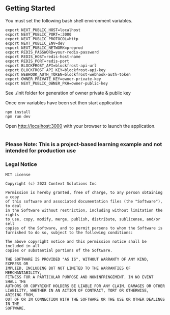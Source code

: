 ## Getting Started

You must set the following bash shell environment variables.
```
export NEXT_PUBLIC_HOST=localhost
export NEXT_PUBLIC_PORT=:3000
export NEXT_PUBLIC_PROTOCOL=http
export NEXT_PUBLIC_ENV=dev
export NEXT_PUBLIC_NETWORK=preprod
export REDIS_PASSWORD=your-redis-password
export REDIS_HOST=redis-host-name
export REDIS_PORT=redis-port
export BLOCKFROST_API=blockfrost-api-url
export BLOCKFROST_API_KEY=blockfrost-api-key
export WEBHOOK_AUTH_TOKEN=blockfrost-webhook-auth-token
export OWNER_PRIVATE_KEY=owner-private-key
export NEXT_PUBLIC_OWNER_PKH=owner-public-key
```

See ./init folder for generation of owner private & public key

Once env variables have been set then start application
```
npm install
npm run dev
```
Open [http://localhost:3000](http://localhost:3000) with your browser to launch the application.

#
### Please Note: This is a project-based learning example and not intended for production use

### Legal Notice
```
MIT License

Copyright (c) 2023 Context Solutions Inc

Permission is hereby granted, free of charge, to any person obtaining a copy
of this software and associated documentation files (the "Software"), to deal
in the Software without restriction, including without limitation the rights
to use, copy, modify, merge, publish, distribute, sublicense, and/or sell
copies of the Software, and to permit persons to whom the Software is
furnished to do so, subject to the following conditions:

The above copyright notice and this permission notice shall be included in all
copies or substantial portions of the Software.

THE SOFTWARE IS PROVIDED "AS IS", WITHOUT WARRANTY OF ANY KIND, EXPRESS OR
IMPLIED, INCLUDING BUT NOT LIMITED TO THE WARRANTIES OF MERCHANTABILITY,
FITNESS FOR A PARTICULAR PURPOSE AND NONINFRINGEMENT. IN NO EVENT SHALL THE
AUTHORS OR COPYRIGHT HOLDERS BE LIABLE FOR ANY CLAIM, DAMAGES OR OTHER
LIABILITY, WHETHER IN AN ACTION OF CONTRACT, TORT OR OTHERWISE, ARISING FROM,
OUT OF OR IN CONNECTION WITH THE SOFTWARE OR THE USE OR OTHER DEALINGS IN THE
SOFTWARE.
```

